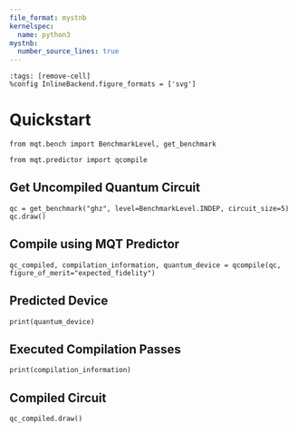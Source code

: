 ```yaml
---
file_format: mystnb
kernelspec:
  name: python3
mystnb:
  number_source_lines: true
---
```


```{code-cell} ipython3
:tags: [remove-cell]
%config InlineBackend.figure_formats = ['svg']
```

# Quickstart

```{code-cell} ipython3
from mqt.bench import BenchmarkLevel, get_benchmark

from mqt.predictor import qcompile
```

## Get Uncompiled Quantum Circuit
```{code-cell} ipython3
qc = get_benchmark("ghz", level=BenchmarkLevel.INDEP, circuit_size=5)
qc.draw()
```

## Compile using MQT Predictor
```{code-cell} ipython3
qc_compiled, compilation_information, quantum_device = qcompile(qc, figure_of_merit="expected_fidelity")
```

## Predicted Device
```{code-cell} ipython3
print(quantum_device)
```

## Executed Compilation Passes
```{code-cell} ipython3
print(compilation_information)
```

## Compiled Circuit
```{code-cell} ipython3
qc_compiled.draw()
```